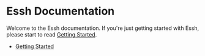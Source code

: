 # Essh Documentation

Welcome to the Essh documentation. If you're just getting started with Essh, please start to read [Getting Started](getting-started.md).

* [Getting Started](getting-started.md)
